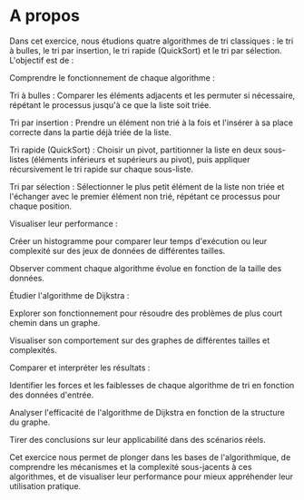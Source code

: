 # A propos 
Dans cet exercice, nous étudions quatre algorithmes de tri classiques : le tri à bulles, le tri par insertion, le tri rapide (QuickSort) et le tri par sélection. L'objectif est de :

Comprendre le fonctionnement de chaque algorithme :

Tri à bulles : Comparer les éléments adjacents et les permuter si nécessaire, répétant le processus jusqu'à ce que la liste soit triée.

Tri par insertion : Prendre un élément non trié à la fois et l'insérer à sa place correcte dans la partie déjà triée de la liste.

Tri rapide (QuickSort) : Choisir un pivot, partitionner la liste en deux sous-listes (éléments inférieurs et supérieurs au pivot), puis appliquer récursivement le tri rapide sur chaque sous-liste.

Tri par sélection : Sélectionner le plus petit élément de la liste non triée et l'échanger avec le premier élément non trié, répétant ce processus pour chaque position.

Visualiser leur performance :

Créer un histogramme pour comparer leur temps d'exécution ou leur complexité sur des jeux de données de différentes tailles.

Observer comment chaque algorithme évolue en fonction de la taille des données.

Étudier l'algorithme de Dijkstra :

Explorer son fonctionnement pour résoudre des problèmes de plus court chemin dans un graphe.

Visualiser son comportement sur des graphes de différentes tailles et complexités.

Comparer et interpréter les résultats :

Identifier les forces et les faiblesses de chaque algorithme de tri en fonction des données d'entrée.

Analyser l'efficacité de l'algorithme de Dijkstra en fonction de la structure du graphe.

Tirer des conclusions sur leur applicabilité dans des scénarios réels.

Cet exercice nous permet de plonger dans les bases de l'algorithmique, de comprendre les mécanismes et la complexité sous-jacents à ces algorithmes, et de visualiser leur performance pour mieux appréhender leur utilisation pratique.
